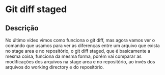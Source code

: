 # Git diff staged

## Descrição

No último vídeo vimos como funciona o git diff, mas agora vamos ver o comando que usamos para ver as diferenças entre um arquivo que exista no stage area e no repositório, o git diff staged, que é basicamente a mesma coisa, funciona da mesma forma, porém vai comparar as modificações dos arquivos na stage area e no repositório, ao invés dos arquivos do working directory e do repositório.
